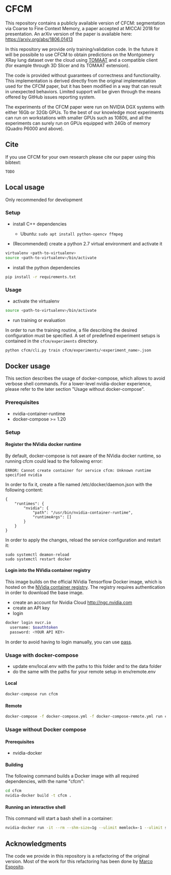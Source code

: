 # CFCM
This repository contains a publicly available version of
CFCM: segmentation via Coarse to Fine Context Memory,
a paper accepted at MICCAI 2018 for presentation. An arXiv version of the paper is available here: https://arxiv.org/abs/1806.01413

In this repository we provide only training/validation code. In the future it will be possibile to use
CFCM to obtain predictions on the Montgomery XRay lung dataset over the cloud
using [TOMAAT](https://tomaatcloud.github.io) and a compatible client
(for example through 3D Slicer and its TOMAAT extension).

The code is provided without guarantees of correctness and functionality.
This implementation is derived directly from the original implementation used for the CFCM paper,
but it has been modified in a way that can result in unexpected behaviors.
Limited support will be given through the means offered by GitHub issues reporting system.

The experiments of the CFCM paper were run on NVIDIA DGX systems with either 16Gb or 32Gb GPUs. 
To the best of our knowledge most experiments can run on workstations with smaller GPUs such as 1080ti, and all the experiments can surely run on GPUs equipped with 24Gb of memory (Quadro P6000 and above).

## Cite

If you use CFCM for your own research please cite our paper using this bibtext:

```
TODO
```

## Local usage
Only recommended for development

### Setup

* install C++ dependencies
  * Ubuntu: `sudo apt install python-opencv ffmpeg`

* (Recommended) create a python 2.7 virtual environment and activate it
```bash 
virtualenv <path-to-virtualenv>
source <path-to-virtualenv>/bin/activate
```
* install the python dependencies
```bash
pip install -r requirements.txt
```

### Usage

* activate the virtualenv 
```bash 
source <path-to-virtualenv>/bin/activate
```
* run training or evaluation

In order to run the training routine, a file describing the desired configuration must be specified. A set of predefined experiment setups is contained in the `cfcm/experiments` directory.
```bash
python cfcm/cli.py train cfcm/experiments/<experiment_name>.json
```

## Docker usage
This section describes the usage of docker-compose, which allows to avoid verbose shell commands. For a lower-level nvidia-docker experience, please refer to the later section "Usage without docker-compose".

### Prerequisites

* nvidia-container-runtime
* docker-compose >= 1.20

### Setup

#### Register the NVidia docker runtime
By default, docker-compose is not aware of the NVidia docker runtime, so running cfcm could lead to the following error:
```
ERROR: Cannot create container for service cfcm: Unknown runtime specified nvidia   
```

In order to fix it, create a file named /etc/docker/daemon.json with the following content:
```
{
    "runtimes": {
        "nvidia": {
            "path": "/usr/bin/nvidia-container-runtime",
            "runtimeArgs": []
        }
    }
}
```
In order to apply the changes, reload the service configuration and restart it:
```
sudo systemctl deamon-reload
sudo systemctl restart docker
```

#### Login into the NVidia container registry
This image builds on the official NVidia Tensorflow Docker image, which is hosted on the [NVidia container registry](https://www.nvidia.com/en-us/gpu-cloud/deep-learning-containers/). The registry requires authentication in order to download the base image.

* create an account for Nvidia Cloud http://ngc.nvidia.com
* create an API key
* login
```bash
docker login nvcr.io
  username: $oauthtoken 
  password: <YOUR API KEY>
```

In order to avoid having to login manually, you can use [pass](https://www.passwordstore.org/).

### Usage with docker-compose
* update env/local.env with the paths to this folder and to the data folder
* do the same with the paths for your remote setup in env/remote.env

#### Local

```bash
docker-compose run cfcm
```

#### Remote
```bash
docker-compose -f docker-compose.yml -f docker-compose-remote.yml run cfcm
```

### Usage without Docker compose

#### Prerequisites

* nvidia-docker

#### Building
The following command builds a Docker image with all required dependencies, with the name "cfcm":
```bash
cd cfcm
nvidia-docker build -t cfcm .
```

#### Running an interactive shell
This command will start a bash shell in a container:
```bash
nvidia-docker run -it --rm --shm-size=1g --ulimit memlock=-1 --ulimit stack=67108864 cfcm bash
```

## Acknowledgments
The code we provide in this repository is a refactoring of the original version. Most of the work for this refactoring has been done by [Marco Esposito](https://github.com/marcoesposito1988).


